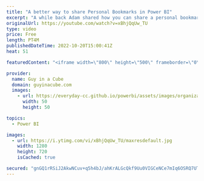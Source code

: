 ```yaml
---
title: "A better way to share Personal Bookmarks in Power BI"
excerpt: "A while back Adam shared how you can share a personal bookmark with others. There is now a better way to share personal bookmarks in Power BI if your report is in a workspace. Learn how!  Share Power BI reports and dashboards with coworkers and others https://learn.microsoft.com/power-bi/collaborate-share/service-share-dashboards"
originalUrl: https://youtube.com/watch?v=xBhjQqUw_TU
type: video
price: Free
length: PT4M
publishedDateTime: 2022-10-20T15:00:41Z
heat: 51

featuredContent: "<iframe width=\"800\" height=\"500\" frameborder=\"0\" src=\"https://www.youtube.com/embed/xBhjQqUw_TU\" allow=\"accelerometer; autoplay; encrypted-media; gyroscope; picture-in-picture\" allowfullscreen></iframe>"

provider:
  name: Guy in a Cube
  domain: guyinacube.com
  images:
    - url: https://everyday-cc.github.io/powerbi/assets/images/organizations/guyinacube.com-50x50.jpg
      width: 50
      height: 50

topics:
  - Power BI

images:
  - url: https://i.ytimg.com/vi/xBhjQqUw_TU/maxresdefault.jpg
    width: 1280
    height: 720
    isCached: true

secured: "gnGQ1rRSiJ2AkwNCuv+q5h4bJ/ahKrALGcQkf9Uu0VIGCeNCe7mIq6OSRQ7UT/YIizmsJ0UqqHnK70TECIiFkiIX1+BfsUrFEjJjlkwGhjZTu5FiQ7cRY+8PqwZdJKWYdJ8LVzemodR1P4tnRPipZDV++uptcMTEMPdxT6seL3Kuxcq8zzAShiAwV0hJirQ837nduAHSaqS7Xps8j2w5GxwXV9AIfn6upNmYjVB1lY8I3CuzZG57WmeBo37kPKOm7l3D0C7fzsSsSmcN0/0r2fdIZfa6T8J4pk7KdHkqjHiBtBSWPUNwSlo0qdpPslDX48lrPvoke0fjtJ+yXAz7U3X+vlvM9A7va875gP588Z7UToH7fuGJekbyFbO4VxvZX2umezpmr61a/PHJg6iE747XJmY8jLQFCTQeD+WOxF4=;5KV5kezpYqkHec6eQGgqTA=="
---
```


